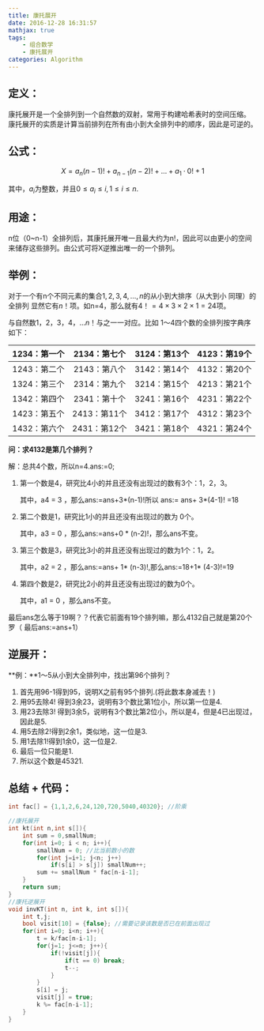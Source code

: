 ```yaml
---
title: 康托展开
date: 2016-12-28 16:31:57
mathjax: true
tags: 
    - 组合数学
    - 康托展开
categories: Algorithm
---
```


## 定义：

康托展开是一个全排列到一个自然数的双射，常用于构建哈希表时的空间压缩。 康托展开的实质是计算当前排列在所有由小到大全排列中的顺序，因此是可逆的。

## 公式：

$$X=a_n(n-1)!+a_{n-1}(n-2)!+\ldots+a_1\cdot0! + 1$$

其中，$a_i$为整数，并且$0\le a_i \le i,1\le i \le n.$

## 用途：

n位（0~n-1）全排列后，其康托展开唯一且最大约为n!，因此可以由更小的空间来储存这些排列。由公式可将X逆推出唯一的一个排列。

## 举例：

对于一个有n个不同元素的集合${1,2,3,4,\dots,n}$的从小到大排序（从大到小 同理）的全排列 显然它有$n！$项。如n=4，那么就有$4！=4×3×2×1=24$项。

与自然数$1，2，3，4，\dots n！$与之一一对应。比如  $1～4$四个数的全排列按字典序如下：

| 1234：第一个 | 2134：第七个  | 3124：第13个 | 4123：第19个 |
| :------: | :-------: | :-------: | :-------: |
| 1243：第二个 | 2143：第八个  | 3142：第14个 | 4132：第20个 |
| 1324：第三个 | 2314：第九个  | 3214：第15个 | 4213：第21个 |
| 1342：第四个 | 2341：第十个  | 3241：第16个 | 4231：第22个 |
| 1423：第五个 | 2413：第11个 | 3412：第17个 | 4312：第23个 |
| 1432：第六个 | 2431：第12个 | 3421：第18个 | 4321：第24个 |

**问：求4132是第几个排列？**

解：总共4个数，所以n=4.ans:=0;

1. 第一个数是4，研究比4小的并且还没有出现过的数有3个：1，2，3。

   其中，a4 = 3 ，那么ans:=ans+3\*(n-1)!所以  ans:= ans+ 3\*(4-1)!  =18

2. 第二个数是1，研究比1小的并且还没有出现过的数为 0个。

   其中，a3 = 0 ，那么ans:=ans+0 * (n-2)!，那么ans不变。

3. 第三个数是3，研究比3小的并且还没有出现过的数为1个：1，2。

   其中，a2 = 2 ，那么ans:=ans+ 1* (n-3)!,那么ans:=18+1* (4-3)!=19

4. 第四个数是2，研究比2小的并且还没有出现过的数为0个。

   其中，a1 = 0 ，那么ans不变。

最后ans怎么等于19啊？？代表它前面有19个排列嘛，那么4132自己就是第20个罗（ 最后ans:=ans+1）

## 逆展开：

**例：**1～5从小到大全排列中，找出第96个排列？

1. 首先用96-1得到95，说明X之前有95个排列.(将此数本身减去！)
2. 用95去除4! 得到3余23，说明有3个数比第1位小，所以第一位是4.
3. 用23去除3! 得到3余5，说明有3个数比第2位小，所以是4，但是4已出现过，因此是5.
4. 用5去除2!得到2余1，类似地，这一位是3.
5. 用1去除1!得到1余0，这一位是2.
6. 最后一位只能是1.
7. 所以这个数是45321.



## 总结 + 代码：

```c++
int fac[] = {1,1,2,6,24,120,720,5040,40320}; //阶乘

//康托展开
int kt(int n,int s[]){ 
    int sum = 0,smallNum;
    for(int i=0; i < n; i++){
        smallNum = 0; //比当前数小的数
        for(int j=i+1; j<n; j++)
            if(s[i] > s[j]) smallNum++;
        sum += smallNum * fac[n-i-1];
    }
    return sum;
}
//康托逆展开
void invKT(int n, int k, int s[]){
    int t,j;
    bool visit[10] = {false}; //需要记录该数是否已在前面出现过
    for(int i=0; i<n; i++){
        t = k/fac[n-i-1];
        for(j=1; j<=n; j++){
            if(!visit[j]){
                if(t == 0) break;
                t--;
            }
        }
        s[i] = j;
        visit[j] = true;
        k %= fac[n-i-1];
    }
}
```

